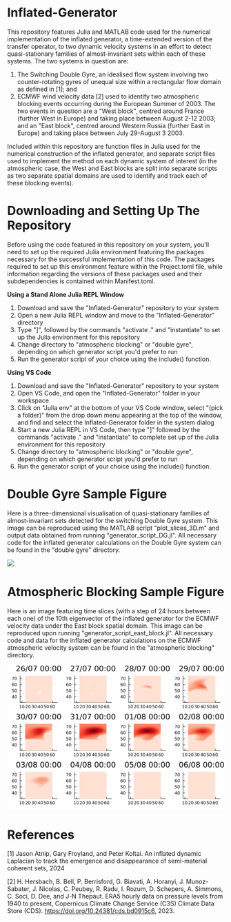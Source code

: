 # Inflated-Generator
This repository features Julia and MATLAB code used for the numerical implementation of the inflated generator, a time-extended version of the transfer operator, to two dynamic velocity systems in an effort to detect quasi-stationary families of almost-invariant sets within each of these systems. The two systems in question are:

1. The Switching Double Gyre, an idealised flow system involving two counter-rotating gyres of unequal size within a rectangular flow domain as defined in [1]; and
2. ECMWF wind velocity data [2] used to identify two atmospheric blocking events occurring during the European Summer of 2003. The two events in question are a "West block", centred around France (further West in Europe) and taking place between August 2-12 2003; and an "East block", centred around Western Russia (further East in Europe) and taking place between July 29-August 3 2003.

Included within this repository are function files in Julia used for the numerical construction of the inflated generator, and separate script files used to implement the method on each dynamic system of interest (in the atmospheric case, the West and East blocks are split into separate scripts as two separate spatial domains are used to identify and track each of these blocking events).

# Downloading and Setting Up The Repository

Before using the code featured in this repository on your system, you'll need to set up the required Julia environment featuring the packages necessary for the successful implementation of this code. The packages required to set up this environment feature within the Project.toml file, while information regarding the versions of these packages used and their subdependencies is contained within Manifest.toml.

**Using a Stand Alone Julia REPL Window**

1. Download and save the "Inflated-Generator" repository to your system
2. Open a new Julia REPL window and move to the "Inflated-Generator" directory
3. Type "]", followed by the commands "activate ." and "instantiate" to set up the Julia environment for this repository
4. Change directory to "atmospheric blocking" or "double gyre", depending on which generator script you'd prefer to run
5. Run the generator script of your choice using the include() function.

**Using VS Code**

1. Download and save the "Inflated-Generator" repository to your system
2. Open VS Code, and open the "Inflated-Generator" folder in your workspace
3. Click on "Julia env" at the bottom of your VS Code window, select "(pick a folder)" from the drop down menu appearing at the top of the window, and find and select the Inflated-Generator folder in the system dialog
4. Start a new Julia REPL in VS Code, then type "]" followed by the commands "activate ." and "instantiate" to complete set up of the Julia environment for this repository
5. Change directory to "atmospheric blocking" or "double gyre", depending on which generator script you'd prefer to run
6. Run the generator script of your choice using the include() function.

# Double Gyre Sample Figure
Here is a three-dimensional visualisation of quasi-stationary families of almost-invariant sets detected for the switching Double Gyre system. This image can be reproduced using the MATLAB script "plot_slices_3D.m" and output data obtained from running "generator_script_DG.jl". All necessary code for the inflated generator calculations on the Double Gyre system can be found in the "double gyre" directory.

<img src = "https://github.com/gfroyland/Inflated-Generator/assets/168791783/9c79fbd8-ee85-4250-be97-03af57e6221e" width=600 >

# Atmospheric Blocking Sample Figure
Here is an image featuring time slices (with a step of 24 hours between each one) of the 10th eigenvector of the inflated generator for the ECMWF velocity data under the East block spatial domain. This image can be reproduced upon running "generator_script_east_block.jl". All necessary code and data for the inflated generator calculations on the ECMWF atmospheric velocity system can be found in the "atmospheric blocking" directory.

<img src = "https://github.com/gfroyland/Inflated-Generator/blob/aleks/Sample_Block_SEBA_Fig.svg?raw=true" width=600 >

# References

[1] Jason Atnip, Gary Froyland, and Peter Koltai. An inflated dynamic Laplacian to track the emergence and disappearance of semi-material coherent sets, 2024

[2] H. Hersbach, B. Bell, P. Berrisford, G. Biavati, A. Horanyi, J. Munoz-Sabater, J. Nicolas, C. Peubey, R. Radu, I. Rozum, D. Schepers, A. Simmons, C. Soci, D. Dee, and J-N Thepaut. ERA5 hourly data on pressure levels from 1940 to present, Copernicus Climate Change Service (C3S) Climate Data Store (CDS). https://doi.org/10.24381/cds.bd0915c6, 2023.
